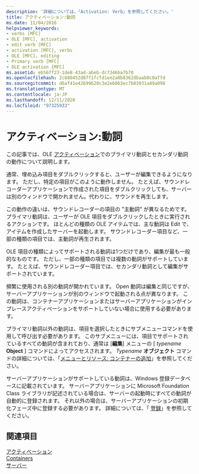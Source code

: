 ```yaml
---
description: '詳細については、「Activation: Verb」を参照してください。'
title: アクティベーション:動詞
ms.date: 11/04/2016
helpviewer_keywords:
- verbs [MFC]
- OLE [MFC], activation
- edit verb [MFC]
- activation [MFC], verbs
- OLE [MFC], editing
- Primary verb [MFC]
- OLE activation {MFC]
ms.assetid: eb56ff23-1de8-43ad-abeb-dc7346ba7b70
ms.openlocfilehash: 2c680452d87f1fcfd1ee2a0b8362dbaab8c0affd
ms.sourcegitcommit: d6af41e42699628c3e2e6063ec7b03931a49a098
ms.translationtype: MT
ms.contentlocale: ja-JP
ms.lasthandoff: 12/11/2020
ms.locfileid: "97325933"
---
```

# <a name="activation-verbs"></a>アクティベーション:動詞

この記事では、OLE [アクティベーション](activation-cpp.md)でのプライマリ動詞とセカンダリ動詞の動作について説明します。

通常、埋め込み項目をダブルクリックすると、ユーザーが編集できるようになります。 ただし、特定の項目がこのように動作しません。 たとえば、サウンドレコーダーアプリケーションで作成された項目をダブルクリックしても、サーバーは別のウィンドウで開かれません。代わりに、サウンドを再生します。

この動作の違いは、サウンドレコーダーの項目の "主動詞" が異なるためです。 プライマリ動詞は、ユーザーが OLE 項目をダブルクリックしたときに実行されるアクションです。 ほとんどの種類の OLE アイテムでは、主な動詞は Edit で、アイテムを作成したサーバーを起動します。 サウンドレコーダー項目など、一部の種類の項目では、主動詞が再生されます。

OLE 項目の種類によってサポートされる動詞は1つだけであり、編集が最も一般的なものです。 ただし、一部の種類の項目では複数の動詞がサポートしています。 たとえば、サウンドレコーダー項目では、セカンダリ動詞として編集がサポートされています。

頻繁に使用される別の動詞が開かれています。 Open 動詞は編集と同じですが、サーバーアプリケーションが別のウィンドウで起動される点が異なります。 この動詞は、コンテナーアプリケーションまたはサーバーアプリケーションがインプレースアクティベーションをサポートしていない場合に使用する必要があります。

プライマリ動詞以外の動詞は、項目を選択したときにサブメニューコマンドを使用して呼び出す必要があります。 このサブメニューには、項目でサポートされているすべての動詞が含まれており、通常は [**編集**] メニューの [ *typename* **Object** ] コマンドによってアクセスされます。 *Typename* **オブジェクト** コマンドの詳細については、「[メニューとリソース: コンテナーの追加](menus-and-resources-container-additions.md)」を参照してください。

サーバーアプリケーションがサポートしている動詞は、Windows 登録データベースに記載されています。 サーバーアプリケーションに Microsoft Foundation Class ライブラリが記述されている場合は、サーバーの起動時にすべての動詞が自動的に登録されます。 それ以外の場合は、サーバーアプリケーションの初期化フェーズ中に登録する必要があります。 詳細については、「 [登録](registration.md)」を参照してください。

## <a name="see-also"></a>関連項目

[アクティベーション](activation-cpp.md)<br/>
[Containers](containers.md)<br/>
[サーバー](servers.md)
